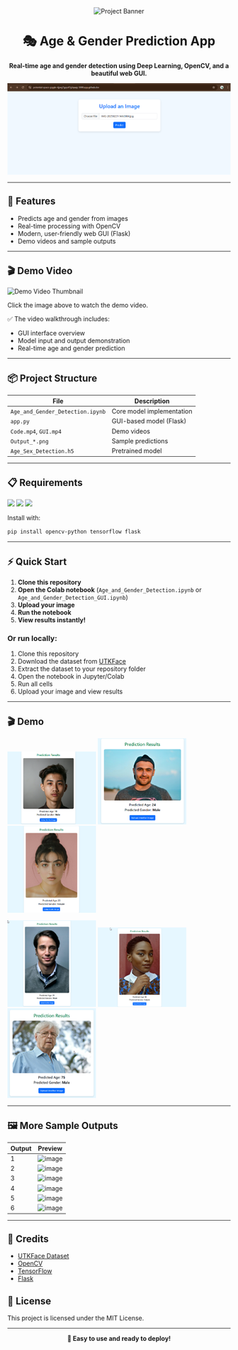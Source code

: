 <div align="center">
	<img src="https://img.shields.io/badge/Age%20%26%20Gender%20Detector-Deep%20Learning-blueviolet?style=for-the-badge" alt="Project Banner" />
	<h1>🎭 Age & Gender Prediction App</h1>
	<p><b>Real-time age and gender detection using Deep Learning, OpenCV, and a beautiful web GUI.</b></p>
	<img src="image.png" alt="Demo" width="600" />
</div>

---

## 🚀 Features
- Predicts age and gender from images
- Real-time processing with OpenCV
- Modern, user-friendly web GUI (Flask)
- Demo videos and sample outputs

---
## 🎬 Demo Video

![Demo Video Thumbnail]([https://github.com/Chandrashekar0123/Age-and-Gender-Prediction/raw/main/assets/thumbnail.png](https://github.com/Chandrashekar0123/Age-and-Gender-Prediction/blob/main/GUI.mp4))

Click the image above to watch the demo video.

✅ The video walkthrough includes:
- GUI interface overview
- Model input and output demonstration
- Real-time age and gender prediction
---

## 📦 Project Structure
| File | Description |
|------|-------------|
| `Age_and_Gender_Detection.ipynb` | Core model implementation |
| `app.py` | GUI-based model (Flask) |
| `Code.mp4`, `GUI.mp4` | Demo videos |
| `Output_*.png` | Sample predictions |
| `Age_Sex_Detection.h5` | Pretrained model |

---

## 📋 Requirements
<img src="https://img.shields.io/badge/OpenCV-4.x-green?style=flat-square" />
<img src="https://img.shields.io/badge/TensorFlow-2.x-orange?style=flat-square" />
<img src="https://img.shields.io/badge/Flask-2.x-blue?style=flat-square" />

Install with:
```bash
pip install opencv-python tensorflow flask
```

---

## ⚡ Quick Start
1. **Clone this repository**
2. **Open the Colab notebook** (`Age_and_Gender_Detection.ipynb` or `Age_and_Gender_Detection_GUI.ipynb`)
3. **Upload your image**
4. **Run the notebook**
5. **View results instantly!**

### Or run locally:
1. Clone this repository
2. Download the dataset from [UTKFace](https://www.kaggle.com/datasets/jangedoo/utkface-new)
3. Extract the dataset to your repository folder
4. Open the notebook in Jupyter/Colab
5. Run all cells
6. Upload your image and view results

---

## 🎬 Demo

<img src="Output_1.png" width="200" /> <img src="Output_2.png" width="200" /> <img src="Output_3.png" width="200" />

<img src="Output_4.png" width="200" /> <img src="Output_5.png" width="200" /> <img src="Output_6.png" width="200" />

---

## 🖼️ More Sample Outputs

| Output | Preview |
|--------|---------|
| 1 | ![image](https://github.com/user-attachments/assets/9a369ca9-5606-4c1c-93f9-a4f85d76c466) |
| 2 | ![image](https://github.com/user-attachments/assets/b6dd0086-08df-4a4b-b43b-e4b85567d037) |
| 3 | ![image](https://github.com/user-attachments/assets/9cbf541b-9cdc-4e6a-a30f-be2ebc00a364) |
| 4 | ![image](https://github.com/user-attachments/assets/bbbbb9ad-8376-437b-a3d5-edab2da6d0ff) |
| 5 | ![image](https://github.com/user-attachments/assets/99cbb565-915e-464e-9085-bb58b14f124b) |
| 6 | ![image](https://github.com/user-attachments/assets/ed84da92-a6fc-48fa-bdb2-8f2effb4421d) |

---

## 🙌 Credits
- [UTKFace Dataset](https://www.kaggle.com/datasets/jangedoo/utkface-new)
- [OpenCV](https://opencv.org/)
- [TensorFlow](https://www.tensorflow.org/)
- [Flask](https://flask.palletsprojects.com/)

## 📄 License
This project is licensed under the MIT License.

---

<div align="center">
	<b>🚀 Easy to use and ready to deploy!</b>
</div>

